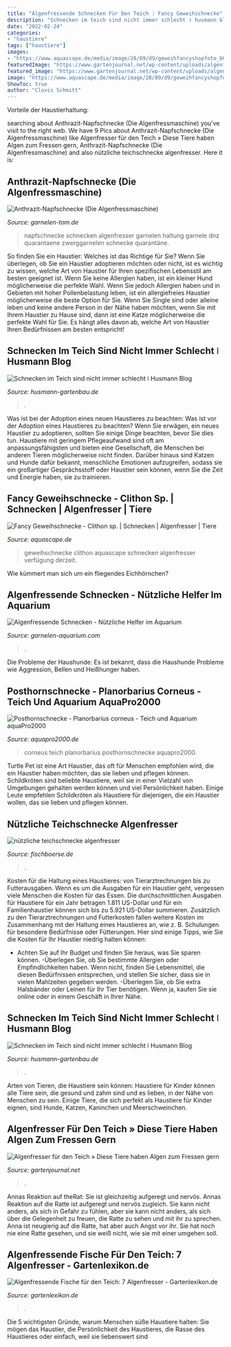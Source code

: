 ```yaml
---
title: "Algenfressende Schnecken Für Den Teich : Fancy Geweihschnecke"
description: "Schnecken im teich sind nicht immer schlecht ǀ husmann blog"
date: "2022-02-24"
categories:
- "haustiere"
tags: ["haustiere"]
images:
- "https://www.aquascape.de/media/image/28/89/d9/geweihfancyshopfoto_600x600@2x.jpg"
featuredImage: "https://www.gartenjournal.net/wp-content/uploads/algenfresser-teich.jpg"
featured_image: "https://www.gartenjournal.net/wp-content/uploads/algenfresser-teich.jpg"
image: "https://www.aquascape.de/media/image/28/89/d9/geweihfancyshopfoto_600x600@2x.jpg"
ShowToc: true
author: "Clovis Schmitt"
---
```



Vorteile der Haustierhaltung:

	

		
searching about Anthrazit-Napfschnecke (Die Algenfressmaschine) you've visit to the right web. We have 9 Pics about Anthrazit-Napfschnecke (Die Algenfressmaschine) like Algenfresser für den Teich » Diese Tiere haben Algen zum Fressen gern, Anthrazit-Napfschnecke (Die Algenfressmaschine) and also nützliche teichschnecke algenfresser. Here it is:
		
    
## Anthrazit-Napfschnecke (Die Algenfressmaschine)

<img loading=lazy src="https://www.garnelen-tom.de/zwerggarnelen-shop/bilder/produkte/gross/Anthrazit-Napfschnecke-Die-Algenfressmaschine.jpg" onerror="this.onerror=null;this.src='https://tse1.mm.bing.net/th?id=OIP.naNvn5yNmWbdMypx_Vm9iQHaE7&amp;pid=15.1';" alt="Anthrazit-Napfschnecke (Die Algenfressmaschine)">

_Source: garnelen-tom.de_

>napfschnecke schnecken algenfresser garnelen haltung garnele dnz quarantaene zwerggarnelen schnecke quarantäne. 

	

So finden Sie ein Haustier: Welches ist das Richtige für Sie?
Wenn Sie überlegen, ob Sie ein Haustier adoptieren möchten oder nicht, ist es wichtig zu wissen, welche Art von Haustier für Ihren spezifischen Lebensstil am besten geeignet ist. Wenn Sie keine Allergien haben, ist ein kleiner Hund möglicherweise die perfekte Wahl. Wenn Sie jedoch Allergien haben und in Gebieten mit hoher Pollenbelastung leben, ist ein allergiefreies Haustier möglicherweise die beste Option für Sie. Wenn Sie Single sind oder alleine leben und keine andere Person in der Nähe haben möchten, wenn Sie mit Ihrem Haustier zu Hause sind, dann ist eine Katze möglicherweise die perfekte Wahl für Sie. Es hängt alles davon ab, welche Art von Haustier Ihren Bedürfnissen am besten entspricht!

    
## Schnecken Im Teich Sind Nicht Immer Schlecht ǀ Husmann Blog

<img loading=lazy src="https://www.husmann-gartenbau.de/wp-content/uploads/2015/10/Schnecken-im-Teich-2.jpg" onerror="this.onerror=null;this.src='https://tse2.mm.bing.net/th?id=OIP.D1ftnRO2oSkyRDKY1BO5VgHaHZ&amp;pid=15.1';" alt="Schnecken im Teich sind nicht immer schlecht ǀ Husmann Blog">

_Source: husmann-gartenbau.de_

>. 

	

Was ist bei der Adoption eines neuen Haustieres zu beachten: Was ist vor der Adoption eines Haustieres zu beachten?
Wenn Sie erwägen, ein neues Haustier zu adoptieren, sollten Sie einige Dinge beachten, bevor Sie dies tun. Haustiere mit geringem Pflegeaufwand sind oft am anpassungsfähigsten und bieten eine Gesellschaft, die Menschen bei anderen Tieren möglicherweise nicht finden. Darüber hinaus sind Katzen und Hunde dafür bekannt, menschliche Emotionen aufzugreifen, sodass sie ein großartiger Gesprächsstoff oder Haustier sein können, wenn Sie die Zeit und Energie haben, sie zu trainieren.

    
## Fancy Geweihschnecke - Clithon Sp. | Schnecken | Algenfresser | Tiere

<img loading=lazy src="https://www.aquascape.de/media/image/28/89/d9/geweihfancyshopfoto_600x600@2x.jpg" onerror="this.onerror=null;this.src='https://tse4.mm.bing.net/th?id=OIP.7IkD_RQ6maJ53kO39Y590wHaF7&amp;pid=15.1';" alt="Fancy Geweihschnecke - Clithon sp. | Schnecken | Algenfresser | Tiere">

_Source: aquascape.de_

>geweihschnecke clithon aquascape schnecken algenfresser verfügung derzeit. 

	

Wie kümmert man sich um ein fliegendes Eichhörnchen?

    
## Algenfressende Schnecken - Nützliche Helfer Im Aquarium

<img loading=lazy src="https://www.garnelen-aquarium.com/wp-content/uploads/geweihschnecke-624x499.jpg" onerror="this.onerror=null;this.src='https://tse2.mm.bing.net/th?id=OIP.RL3Dw4sZB0ztewdDGw8YigHaF7&amp;pid=15.1';" alt="Algenfressende Schnecken - Nützliche Helfer im Aquarium">

_Source: garnelen-aquarium.com_

>. 

	

Die Probleme der Haushunde: Es ist bekannt, dass die Haushunde Probleme wie Aggression, Bellen und Heißhunger haben.

    
## Posthornschnecke - Planorbarius Corneus - Teich Und Aquarium AquaPro2000

<img loading=lazy src="https://www.aquapro2000.de/media/catalog/product/cache/1/image/1c6643041eecd79b11d8bbe3fbef5504/p/l/planorbarius_corneus_wwsft0241.jpg" onerror="this.onerror=null;this.src='https://tse4.mm.bing.net/th?id=OIP.AZY-qtuubXyhbATcy2CTFwHaE8&amp;pid=15.1';" alt="Posthornschnecke - Planorbarius corneus - Teich und Aquarium aquaPro2000">

_Source: aquapro2000.de_

>corneus teich planorbarius posthornschnecke aquapro2000. 

	

Turtle Pet ist eine Art Haustier, das oft für Menschen empfohlen wird, die ein Haustier haben möchten, das sie lieben und pflegen können.
Schildkröten sind beliebte Haustiere, weil sie in einer Vielzahl von Umgebungen gehalten werden können und viel Persönlichkeit haben. Einige Leute empfehlen Schildkröten als Haustiere für diejenigen, die ein Haustier wollen, das sie lieben und pflegen können.

    
## Nützliche Teichschnecke Algenfresser

<img loading=lazy src="http://www.fischboerse.de/inserate/images_archive/79229321191942009181321/nuetzliche_teichschnecke_algenfresser.jpg" onerror="this.onerror=null;this.src='https://tse4.mm.bing.net/th?id=OIP.bABxnFv1kK1Tl7ucXZwrKQHaFj&amp;pid=15.1';" alt="nützliche teichschnecke algenfresser">

_Source: fischboerse.de_

>. 

	

Kosten für die Haltung eines Haustieres: von Tierarztrechnungen bis zu Futterausgaben.
Wenn es um die Ausgaben für ein Haustier geht, vergessen viele Menschen die Kosten für das Essen. Die durchschnittlichen Ausgaben für Haustiere für ein Jahr betragen 1.811 US-Dollar und für ein Familienhaustier können sich bis zu 5.921 US-Dollar summieren. Zusätzlich zu den Tierarztrechnungen und Futterkosten fallen weitere Kosten im Zusammenhang mit der Haltung eines Haustieres an, wie z. B. Schulungen für besondere Bedürfnisse oder Fütterungen. Hier sind einige Tipps, wie Sie die Kosten für Ihr Haustier niedrig halten können:
- Achten Sie auf Ihr Budget und finden Sie heraus, was Sie sparen können.
-Überlegen Sie, ob Sie bestimmte Allergien oder Empfindlichkeiten haben. Wenn nicht, finden Sie Lebensmittel, die diesen Bedürfnissen entsprechen, und stellen Sie sicher, dass sie in vielen Mahlzeiten gegeben werden.
-Überlegen Sie, ob Sie extra Halsbänder oder Leinen für Ihr Tier benötigen. Wenn ja, kaufen Sie sie online oder in einem Geschäft in Ihrer Nähe.

    
## Schnecken Im Teich Sind Nicht Immer Schlecht ǀ Husmann Blog

<img loading=lazy src="https://www.husmann-gartenbau.de/wp-content/uploads/2015/10/wasserschnecke-gartenteich-.jpg" onerror="this.onerror=null;this.src='https://tse2.mm.bing.net/th?id=OIP.zzWR52-mbLGQ1nT5w5gMsgHaE8&amp;pid=15.1';" alt="Schnecken im Teich sind nicht immer schlecht ǀ Husmann Blog">

_Source: husmann-gartenbau.de_

>. 

	

Arten von Tieren, die Haustiere sein können:
Haustiere für Kinder können alle Tiere sein, die gesund und zahm sind und es lieben, in der Nähe von Menschen zu sein. Einige Tiere, die sich perfekt als Haustiere für Kinder eignen, sind Hunde, Katzen, Kaninchen und Meerschweinchen.

    
## Algenfresser Für Den Teich » Diese Tiere Haben Algen Zum Fressen Gern

<img loading=lazy src="https://www.gartenjournal.net/wp-content/uploads/algenfresser-teich.jpg" onerror="this.onerror=null;this.src='https://tse1.mm.bing.net/th?id=OIP.yhgtZszxaBRV9oX5TBXM6AHaE9&amp;pid=15.1';" alt="Algenfresser für den Teich » Diese Tiere haben Algen zum Fressen gern">

_Source: gartenjournal.net_

>. 

	

Annas Reaktion auf theRat: Sie ist gleichzeitig aufgeregt und nervös.
Annas Reaktion auf die Ratte ist aufgeregt und nervös zugleich. Sie kann nicht anders, als sich in Gefahr zu fühlen, aber sie kann nicht anders, als sich über die Gelegenheit zu freuen, die Ratte zu sehen und mit ihr zu sprechen. Anna ist neugierig auf die Ratte, hat aber auch Angst vor ihr. Sie hat noch nie eine Ratte gesehen, und sie weiß nicht, wie sie mit einer umgehen soll.

    
## Algenfressende Fische Für Den Teich: 7 Algenfresser - Gartenlexikon.de

<img loading=lazy src="https://www.gartenlexikon.de/wp-content/uploads/2019/06/images_2017_tiere_spitzschlammschnecke-lymnaea-stagnalis-wiki.jpg" onerror="this.onerror=null;this.src='https://tse4.mm.bing.net/th?id=OIP.Q54-LhlNLpiuck_8wZpFDwAAAA&amp;pid=15.1';" alt="Algenfressende Fische für den Teich: 7 Algenfresser - Gartenlexikon.de">

_Source: gartenlexikon.de_

>. 

	

Die 5 wichtigsten Gründe, warum Menschen süße Haustiere halten: Sie mögen das Haustier, die Persönlichkeit des Haustieres, die Rasse des Haustieres oder einfach, weil sie liebenswert sind

